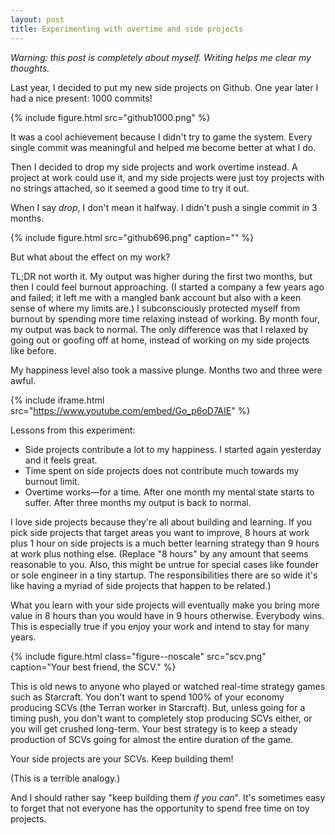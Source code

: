 ```yaml
---
layout: post
title: Experimenting with overtime and side projects
---
```


*Warning: this post is completely about myself. Writing helps me clear my thoughts.*

Last year, I decided to put my new side projects on Github. One year later I had a nice present: 1000 commits!

{% include figure.html src="github1000.png" %}

It was a cool achievement because I didn't try to game the system. Every single commit was meaningful and helped me become better at what I do.

Then I decided to drop my side projects and work overtime instead. A project at work could use it, and my side projects were just toy projects with no strings attached, so it seemed a good time to try it out.

When I say *drop*, I don't mean it halfway. I didn't push a single commit in 3 months.

{% include figure.html src="github696.png" caption="" %}

But what about the effect on my work?

TL;DR not worth it. My output was higher during the first two months, but then I could feel burnout approaching. (I started a company a few years ago and failed; it left me with a mangled bank account but also with a keen sense of where my limits are.) I subconsciously protected myself from burnout by spending more time relaxing instead of working. By month four, my output was back to normal. The only difference was that I relaxed by going out or goofing off at home, instead of working on my side projects like before.

My happiness level also took a massive plunge. Months two and three were awful.

{% include iframe.html src="https://www.youtube.com/embed/Go_p6oD7AIE" %}

Lessons from this experiment:

* Side projects contribute a lot to my happiness. I started again yesterday and it feels great.
* Time spent on side projects does not contribute much towards my burnout limit.
* Overtime works—for a time. After one month my mental state starts to suffer. After three months my output is back to normal.

I love side projects because they're all about building and learning. If you pick side projects that target areas you want to improve, 8 hours at work plus 1 hour on side projects is a much better learning strategy than 9 hours at work plus nothing else. (Replace "8 hours" by any amount that seems reasonable to you. Also, this might be untrue for special cases like founder or sole engineer in a tiny startup. The responsibilities there are so wide it's like having a myriad of side projects that happen to be related.)

What you learn with your side projects will eventually make you bring more value in 8 hours than you would have in 9 hours otherwise. Everybody wins. This is especially true if you enjoy your work and intend to stay for many years.

{% include figure.html class="figure--noscale" src="scv.png" caption="Your best friend, the SCV." %}

This is old news to anyone who played or watched real-time strategy games such as Starcraft. You don't want to spend 100% of your economy producing SCVs (the Terran worker in Starcraft). But, unless going for a timing push, you don't want to completely stop producing SCVs either, or you will get crushed long-term. Your best strategy is to keep a steady production of SCVs going for almost the entire duration of the game.

Your side projects are your SCVs. Keep building them!

(This is a terrible analogy.)

And I should rather say "keep building them *if you can*". It's sometimes easy to forget that not everyone has the opportunity to spend free time on toy projects.
